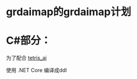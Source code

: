 # grdaimap的grdaimap计划


# **C#部分：**

为了配合 [tetris_ai](https://github.com/grdaimap/tetris_ai)

使用 .NET Core 编译成ddl